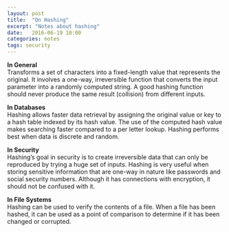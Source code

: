 ```yaml
---
layout: post
title:  "On Hashing"
excerpt: "Notes about hashing"
date:   2016-06-19 10:00
categories: notes
tags: security
---
```



**In General**  
Transforms a set of characters into a fixed-length value that represents the original.  It involves a one-way, irreversible function that converts the input parameter into a randomly computed string.  A good hashing function should never produce the same result (collision) from different inputs.


**In Databases**  
Hashing allows faster data retrieval by assigning the original value or key to a hash table indexed by its hash value.  The use of the computed hash value makes searching faster compared to a per letter lookup.  Hashing performs best when data is discrete and random.

**In Security**  
Hashing’s goal in security is to create irreversible data that can only be reproduced by trying a huge set of inputs.  Hashing is very useful when storing sensitive information that are one-way in nature like passwords and social security numbers.  Although it has connections with encryption, it should not be confused with it.

**In File Systems**  
Hashing can be used to verify the contents of a file.  When a file has been hashed, it can be used as a point of comparison to determine if it has been changed or corrupted.

